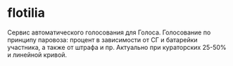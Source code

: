 # flotilia
 Сервис автоматического голосования для Голоса. Голосование по принципу паровоза: процент в зависимости от СГ и батарейки участника, а также от штрафа и пр.
 Актуально при кураторских 25-50% и линейной кривой.